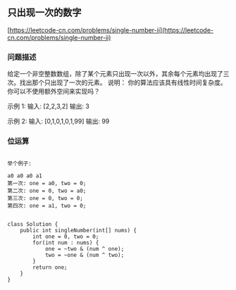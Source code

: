 ## 只出现一次的数字
[https://leetcode-cn.com/problems/single-number-ii](https://leetcode-cn.com/problems/single-number-ii)

### 问题描述
给定一个非空整数数组，除了某个元素只出现一次以外，其余每个元素均出现了三次。找出那个只出现了一次的元素。
说明：
你的算法应该具有线性时间复杂度。 你可以不使用额外空间来实现吗？

示例 1:
输入: [2,2,3,2]
输出: 3

示例 2:
输入: [0,1,0,1,0,1,99]
输出: 99

### 位运算

```

举个例子:

a0 a0 a0 a1
第一次: one = a0, two = 0;
第二次: one = 0, two = a0;
第三次: one = 0, two = 0;
第四次: one = a1, two = 0;


class Solution {
    public int singleNumber(int[] nums) {
        int one = 0, two = 0;
        for(int num : nums) {
            one = ~two & (num ^ one);
            two = ~one & (num ^ two);
        }
        return one;
    }
}
```
